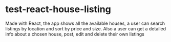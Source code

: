 # test-react-house-listing
Made with React, the app shows all the available houses, a user can search listings by location and sort by price and size. Also a user can get a detailed info about a chosen house, post, edit and delete their own listings

